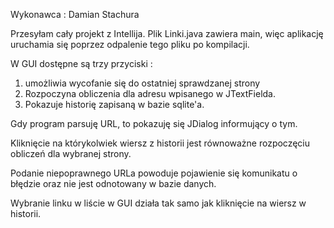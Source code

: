 Wykonawca : Damian Stachura

Przesyłam cały projekt z Intellija.
Plik Linki.java zawiera main, więc aplikację uruchamia się poprzez odpalenie tego pliku po kompilacji.

W GUI dostępne są trzy przyciski : 
1) umożliwia wycofanie się do ostatniej sprawdzanej strony
2) Rozpoczyna obliczenia dla adresu wpisanego w JTextFielda.
3) Pokazuje historię zapisaną w bazie sqlite'a.

Gdy program parsuję URL, to pokazuję się JDialog informujący o tym.

Kliknięcie na którykolwiek wiersz z historii jest równoważne rozpoczęciu obliczeń dla wybranej strony.

Podanie niepoprawnego URLa powoduje pojawienie się komunikatu o błędzie oraz nie jest odnotowany w bazie danych.

Wybranie linku w liście w GUI działa tak samo jak kliknięcie na wiersz w historii.
